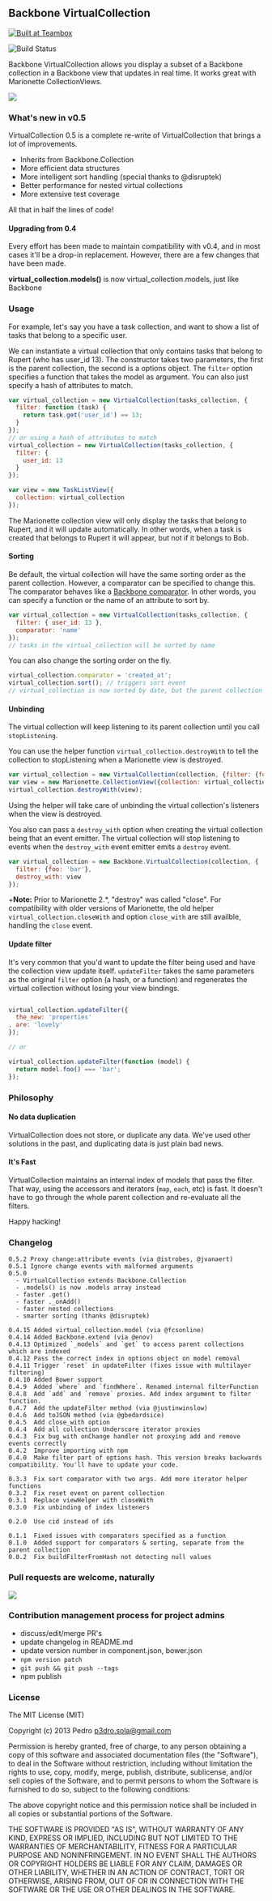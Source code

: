 ## Backbone VirtualCollection

<a href="http://teambox.com"><img alt="Built at Teambox" src="http://i.imgur.com/hqNPlHe.png"/></a>

![Build Status](https://travis-ci.org/p3drosola/Backbone.VirtualCollection.svg?branch=master)

Backbone VirtualCollection allows you display a subset of a Backbone collection in a Backbone view that updates in real time. It works great with Marionette CollectionViews.

<img src="https://cloud.githubusercontent.com/assets/520550/3748311/ebb80894-17da-11e4-835b-ca733a889d0d.png">

### What's new in v0.5

VirtualCollection 0.5 is a complete re-write of VirtualCollection that brings a lot of improvements.

- Inherits from Backbone.Collection
- More efficient data structures
- More intelligent sort handling (special thanks to @disruptek)
- Better performance for nested virtual collections
- More extensive test coverage

All that in half the lines of code!

#### Upgrading from 0.4
Every effort has been made to maintain compatibility with v0.4, and in most cases it'll be a drop-in replacement. However, there are a few changes that have been made.

**virtual_collection.models()** is now virtual_collection.models, just like Backbone


### Usage

For example, let's say you have a task collection, and want to show a list of tasks that belong to a specific user.

We can instantiate a virtual collection that only contains tasks that belong to Rupert (who has user_id 13).
The constructor takes two parameters, the first is the parent collection, the second is a options object. The `filter` option specifies a function that takes the model as argument. You can also just specify a hash of attributes to match.

```js
var virtual_collection = new VirtualCollection(tasks_collection, {
  filter: function (task) {
    return task.get('user_id') == 13;
  }
});
// or using a hash of attributes to match
virtual_collection = new VirtualCollection(tasks_collection, {
  filter: {
    user_id: 13
  }
});

var view = new TaskListView({
  collection: virtual_collection
});

```

The Marionette collection view will only display the tasks that belong to Rupert, and it will update automatically. In other words, when a task is created that belongs to Rupert it will appear, but not if it belongs to Bob.

#### Sorting
Be default, the virtual collection will have the same sorting order as the parent collection. However, a comparator can be specified to change this. The comparator behaves like a [Backbone comparator](http://backbonejs.org/#Collection-comparator). In other words, you can specify a function or the name of an attribute to sort by.


```js
var virtual_collection = new VirtualCollection(tasks_collection, {
  filter: { user_id: 13 },
  comparator: 'name'
});
// tasks in the virtual_collection will be sorted by name
```
You can also change the sorting order on the fly.
```js
virtual_collection.comparator = 'created_at';
virtual_collection.sort(); // triggers sort event
// virtual_collection is now sorted by date, but the parent collection has not changed
```

#### Unbinding
The virtual collection will keep listening to its parent collection until you call `stopListening`.

You can use the helper function `virtual_collection.destroyWith` to tell the collection to stopListening when a Marionette view is destroyed.

```js
var virtual_collection = new VirtualCollection(collection, {filter: {foo: 'bar'}});
var view = new Marionette.CollectionView({collection: virtual_collection});
virtual_collection.destroyWith(view);
```

Using the helper will take care of unbinding the virtual collection's listeners when the view is destroyed.

You also can pass a `destroy_with` option when creating the virtual collection being that an event emitter. The virtual collection will stop listening to events when the `destroy_with` event emitter emits a `destroy` event.

```js
var virtual_collection = new Backbone.VirtualCollection(collection, {
  filter: {foo: 'bar'},
  destroy_with: view
});

```
+**Note:**  Prior to Marionette 2.*, "destroy" was called "close".  For compatibility with older versions of Marionette, the old helper `virtual_collection.closeWith` and option `close_with` are still availble, handling the `close` event.

#### Update filter

It's very common that you'd want to update the filter being used and have the collection view update itself. `updateFilter` takes the same parameters as the original `filter` option (a hash, or a function) and regenerates the virtual collection without losing your view bindings.

```js

virtual_collection.updateFilter({
  the_new: 'properties'
, are: 'lovely'
});

// or

virtual_collection.updateFilter(function (model) {
  return model.foo() === 'bar';
});

```


### Philosophy

#### No data duplication
VirtualCollection does not store, or duplicate any data. We've used other solutions in the past, and duplicating data is just plain bad news.

#### It's Fast
VirtualCollection maintains an internal index of models that pass the filter. That way, using the accessors and iterators (`map`, `each`, etc) is fast. It doesn't have to go through the whole parent collection and re-evaluate all the filters.

Happy hacking!


### Changelog
```
0.5.2 Proxy change:attribute events (via @istrobes, @jvanaert)
0.5.1 Ignore change events with malformed arguments
0.5.0
  - VirtualCollection extends Backbone.Collection
  - .models() is now .models array instead
  - faster .get()
  - faster ._onAdd()
  - faster nested collections
  - smarter sorting (thanks @disruptek)

0.4.15 Added virtual_collection.model (via @fcsonline)
0.4.14 Added Backbone.extend (via @enov)
0.4.13 Optimized `_models` and `get` to access parent collections which are indexed
0.4.12 Pass the correct index in options object on model removal
0.4.11 Trigger `reset` in updateFilter (fixes issue with multilayer filtering)
0.4.10 Added Bower support
0.4.9  Added `where` and `findWhere`. Renamed internal filterFunction
0.4.8  Add `add` and `remove` proxies. Add index argument to filter function.
0.4.7  Add the updateFilter method (via @justinwinslow)
0.4.6  Add toJSON method (via @gbedardsice)
0.4.5  Add close_with option
0.4.4  Add all collection Underscore iterator proxies
0.4.3  Fix bug with onChange handler not proxying add and remove events correctly
0.4.2  Improve importing with npm
0.4.0  Make filter part of options hash. This version breaks backwards compatibility. You'll have to update your code.

0.3.3  Fix sort comparator with two args. Add more iterator helper functions
0.3.2  Fix reset event on parent collection
0.3.1  Replace viewHelper with closeWith
0.3.0  Fix unbinding of index listeners

0.2.0  Use cid instead of ids

0.1.1  Fixed issues with comparators specified as a function
0.1.0  Added support for comparators & sorting, separate from the parent collection
0.0.2  Fix buildFilterFromHash not detecting null values
```

### Pull requests are welcome, naturally

![](http://i.imgur.com/Ikzywtp.gif)

### Contribution management process for project admins
- discuss/edit/merge PR's
- update changelog in README.md
- update version number in component.json, bower.json
- `npm version patch`
- `git push && git push --tags`
- npm publish

### License
The MIT License (MIT)

Copyright (c) 2013 Pedro  p3dro.sola@gmail.com

Permission is hereby granted, free of charge, to any person obtaining a copy of this software and associated documentation files (the "Software"), to deal in the Software without restriction, including without limitation the rights to use, copy, modify, merge, publish, distribute, sublicense, and/or sell copies of the Software, and to permit persons to whom the Software is furnished to do so, subject to the following conditions:

The above copyright notice and this permission notice shall be included in all copies or substantial portions of the Software.

THE SOFTWARE IS PROVIDED "AS IS", WITHOUT WARRANTY OF ANY KIND, EXPRESS OR IMPLIED, INCLUDING BUT NOT LIMITED TO THE WARRANTIES OF MERCHANTABILITY, FITNESS FOR A PARTICULAR PURPOSE AND NONINFRINGEMENT. IN NO EVENT SHALL THE AUTHORS OR COPYRIGHT HOLDERS BE LIABLE FOR ANY CLAIM, DAMAGES OR OTHER LIABILITY, WHETHER IN AN ACTION OF CONTRACT, TORT OR OTHERWISE, ARISING FROM, OUT OF OR IN CONNECTION WITH THE SOFTWARE OR THE USE OR OTHER DEALINGS IN THE SOFTWARE.

